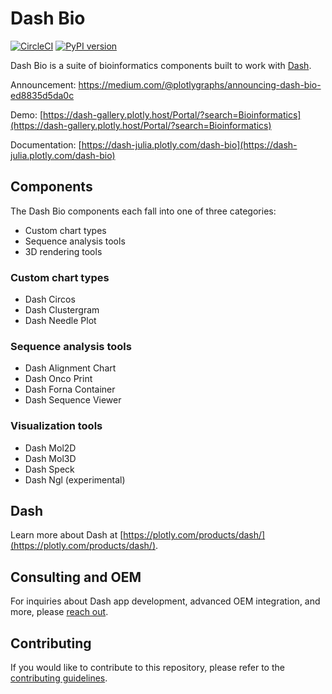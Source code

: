 # Dash Bio
[![CircleCI](https://circleci.com/gh/plotly/dash-bio/tree/master.svg?style=svg)](https://circleci.com/gh/plotly/dash-bio)
[![PyPI version](https://badge.fury.io/py/dash-bio.svg)](https://badge.fury.io/py/dash-bio)

Dash Bio is a suite of bioinformatics components built to work with
[Dash](https://github.com/plotly/dash/).

Announcement: https://medium.com/@plotlygraphs/announcing-dash-bio-ed8835d5da0c

Demo:
[https://dash-gallery.plotly.host/Portal/?search=Bioinformatics](https://dash-gallery.plotly.host/Portal/?search=Bioinformatics)

Documentation:
[https://dash-julia.plotly.com/dash-bio](https://dash-julia.plotly.com/dash-bio)

## Components

The Dash Bio components each fall into one of three categories:

- Custom chart types
- Sequence analysis tools
- 3D rendering tools


### Custom chart types

- Dash Circos
- Dash Clustergram
- Dash Needle Plot

### Sequence analysis tools

- Dash Alignment Chart
- Dash Onco Print
- Dash Forna Container
- Dash Sequence Viewer

### Visualization tools

- Dash Mol2D
- Dash Mol3D
- Dash Speck
- Dash Ngl (experimental)

## Dash

Learn more about Dash at
[https://plotly.com/products/dash/](https://plotly.com/products/dash/).

## Consulting and OEM

For inquiries about Dash app development, advanced OEM integration,
and more, please [reach
out](https://plotly.typeform.com/to/mH1Cpb).

## Contributing

If you would like to contribute to this repository, please refer to
the [contributing
guidelines](https://github.com/plotly/dash-bio/blob/master/CONTRIBUTING.md).

